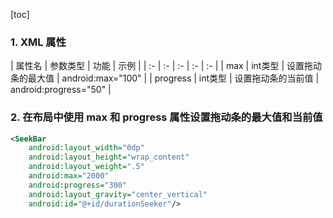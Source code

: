 [toc]

### 1. XML 属性

| 属性名 | 参数类型 | 功能 | 示例 |
| :- | :- | :- | :- | :- |
| max | int类型 | 设置拖动条的最大值 | android:max="100" |
| progress | int类型 | 设置拖动条的当前值 | android:progress="50" |

### 2. 在布局中使用 max 和 progress 属性设置拖动条的最大值和当前值

```xml
<SeekBar
    android:layout_width="0dp"
    android:layout_height="wrap_content"
    android:layout_weight=".5"
    android:max="2000"
    android:progress="300"
    android:layout_gravity="center_vertical"
    android:id="@+id/durationSeeker"/>
```

